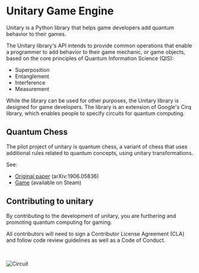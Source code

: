 # Unitary Game Engine

Unitary is a Python library that helps game developers add quantum behavior to their games.

The Unitary library's API intends to provide common operations that enable a programmer to add behavior to their game mechanic, or game objects, based on the core principles of Quantum Information Science (QIS):

*   Superposition
*   Entanglement
*   Interference
*   Measurement

While the library can be used for other purposes, the Unitary library is designed for game developers. The library is an extension of Google's Cirq library, which enables people to specify circuits for quantum computing.

## Quantum Chess

The pilot project of unitary is quantum chess, a variant of chess that uses
additional rules related to quantum concepts, using unitary transformations.

See:

*   [Original paper](https://arxiv.org/abs/1906.05836) (arXiv:1906.05836)
*   [Game](https://quantumchess.net/) (available on Steam)


## Contributing to unitary

By contributing to the development of unitary, you are furthering and
promoting quantum computing for gaming.

All contributors will need to sign a Contributor License Agreement (CLA)
and follow code review guidelines as well as a Code of Conduct.

<img alt="Circuit" src="https://quantumai.google/cirq/experiments/images/g3618.png" style="max-width: 400px; margin-top: 2rem;">
